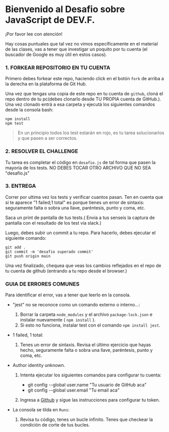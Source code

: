 # Bienvenido al Desafio sobre JavaScript de DEV.F.

¡Por favor lee con atención!

Hay cosas puntuales que tal vez no vimos específicamente en el material de las clases, vas a tener que investigar un poquito por tu cuenta (el buscador de Google es muy útil en estos casos).

### 1. FORKEAR REPOSITORIO EN TU CUENTA

Primero debes forkear este repo, haciendo click en el botón `fork` de arriba a la derecha en la plataforma de Git Hub.

Una vez que tengas una copia de este repo en tu cuenta de `github`, cloná el repo dentro de tu pc(debes clonarlo desde TU PROPIA cuenta de GitHub.). Una vez clonado entrá a esa carpeta y ejecutá los siguientes comandos desde la consola bash:

    npm install
    npm test

> En un principio todos los test estarán en rojo, es tu tarea solucionarlos y que pasen a ser correctos.

### 2. RESOLVER EL CHALLENGE

Tu tarea es completar el código en `desafio.js` de tal forma que pasen la mayoría de los tests.
NO DEBES TOCAR OTRO ARCHIVO QUE NO SEA "desafio.js"

### 3. ENTREGA

Correr por ultima vez los tests y verificar cuantos pasan. Ten en cuenta que si te aparece "1 failed;1 total" es porque tienes un error de sintaxis: seguramente falta o sobra una llave, paréntesis, punto y coma, etc.

Saca un print de pantalla de tus tests.( Envia a tus senseis la captura de pantalla con el resultado de los test via slack.)

Luego, debes subir un commit a tu repo. Para hacerlo, debes ejecutar el siguiente comando:

    git add .
    git commit -m 'desafio superado commit'
    git push origin main

Una vez finalizado, chequea que veas los cambios reflejados en el repo de tu cuenta de github (entrando a tu repo desde el browser.)

### GUIA DE ERRORES COMUNES

Para identificar el error, vas a tener que leerlo en la consola.

- "jest" no se reconoce como un comando externo o interno...:

  1. Borrar la carpeta `node_modules` y el archivo `package-lock.json` e instalar nuevamente ( `npm install` ).
  2. Si esto no funciona, instalar test con el comando `npm install jest`.

- 1 failed, 1 total:

  1. Tenes un error de sintaxis. Revisa el último ejercicio que hayas hecho, seguramente falta o sobra una llave, paréntesis, punto y coma, etc.

- Author identity unknown.

  1. Intenta ejecutar los siguientes comandos para configurar tu cuenta:

     - git config --global user.name "Tu usuario de GitHub aca"
     - git config --global user.email "Tu email aca"

  2. Ingresa a [Github](https://docs.github.com/es/authentication/keeping-your-account-and-data-secure/creating-a-personal-access-token) y sigue las instrucciones para configurar tu token.

- La consola se tilda en `Runs`:
  1. Revisa tu código, tenes un bucle infinito. Tenes que checkear la condición de corte de tus bucles.
